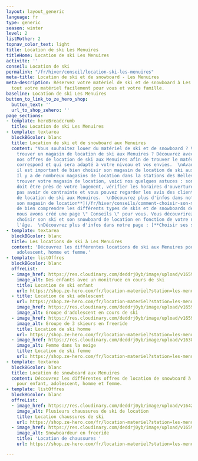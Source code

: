 ```yaml
---
layout: layout_generic
language: fr
type: generic
season: winter
level: 2
listMother: 2
topnav_color_text: light
title: Location de ski Les Menuires
titleHome: Location de ski Les Menuires
activite: ''
conseil: Location de ski
permalink: "/fr/hiver/conseil/location-ski-les-menuires"
meta-title: Location de ski et de snowboard - Les Menuires
meta-description: Réservez votre matériel de ski et de snowboard à Les Menuires. Louez
  tout votre matériel facilement pour vous et votre famille.
baseline: Location de ski Les Menuires
button_to_link_to_ze_hero_shop:
  button_text: ''
  url_to_shop_zehero: ''
page_sections:
- template: heroBreadcrumb
  title: Location de ski Les Menuires
- template: textarea
  blockBGcolor: blanc
  title: Location de ski et de snowboard aux Menuires
  content: "Vous souhaitez louer du matériel de ski et de snowboard ? Vous désirez
    trouver un magasin de location de ski aux Menuires ? Découvrez avec Ze Hero toutes
    nos offres de location de ski aux Menuires afin de trouver le matériel qui vous
    correspond et qui sera adapté à votre niveau et vos envies.  \nAvant tout chose,
    il est important de bien choisir son magasin de location de ski aux Menuires.
    Il y a de nombreux magasins de location dans la stations des Bellevilles. Pour
    trouver votre magasin de location, voici nos quelques astuces : son emplacement
    doit être près de votre logement, vérifier les horaires d'ouverture afin de ne
    pas avoir de contrainte et vous pouvez regarder les avis des clients sur ce magasin
    de location de ski aux Menuires.  \nDécouvrez plus d'infos dans notre page : [**Choisir
    son magasin de location**](/fr/hiver/conseils/comment-choisir-son-magasin-de-location-de-ski-et-snowboard)\n\nAfin
    de bien comprendre les différents types de skis et de snowboards de location,
    nous avons créé une page \" Conseils \" pour vous. Vous découvrirez comment bien
    choisir son ski et son snowboard de location en fonction de votre niveau et de
    l'âge.  \nDécouvrez plus d'infos dans notre page : [**Choisir ses skis de location**](/fr/hiver/conseils/choisir-ski-location)"
- template: textarea
  blockBGcolor: blanc
  title: Les locations de ski à Les Menuires
  content: 'Découvrez les différentes locations de ski aux Menuires pour : enfant,
    adolescent, homme et femme.'
- template: listOffres
  blockBGcolor: blanc
  offreList:
  - image_href: https://res.cloudinary.com/deddrj0yb/image/upload/v1659354930/website/winter/1528750.jpg
    image_alt: Des enfants avec un monitruce en cours de ski
    title: Location de ski enfant
    url: https://shop.ze-hero.com/fr/location-materiel?station=les-menuires&equipmentslug=%2Flocation-ski&rental_quality=0&oldslug=%2Flocation-ski&subslug=%2Flocation-ski-enfant&start-date=27%2F11%2F2022&number_rental_days=1
  - title: Location de ski adolescent
    url: https://shop.ze-hero.com/fr/location-materiel?station=les-menuires&equipmentslug=%2Flocation-ski&rental_quality=0&oldslug=%2Flocation-ski&subslug=%2Flocation-ski-ado&start-date=27%2F11%2F2022&number_rental_days=1
    image_href: https://res.cloudinary.com/deddrj0yb/image/upload/v1659357508/website/winter/278572408_23885291927782287_5643436219991857318_n.jpg
    image_alt: Groupe d'adolescent en cours de ski
  - image_href: https://res.cloudinary.com/deddrj0yb/image/upload/v1659357501/website/winter/267674773_9377021372369250_1873313155993111376_n.jpg
    image_alt: Groupe de 3 skieurs en freeride
    title: Location de ski homme
    url: https://shop.ze-hero.com/fr/location-materiel?station=les-menuires&equipmentslug=%2Flocation-ski&rental_quality=0&oldslug=%2Flocation-ski&subslug=%2Fman-skis-rental&start-date=27%2F11%2F2022&number_rental_days=1
  - image_href: https://res.cloudinary.com/deddrj0yb/image/upload/v1638883533/website/winter/Sourire-neige_jdsltw.jpg
    image_alt: Femme dans la neige
    title: Location de ski femme
    url: https://shop.ze-hero.com/fr/location-materiel?station=les-menuires&equipmentslug=%2Flocation-ski&rental_quality=0&oldslug=%2Flocation-ski&subslug=%2Fwoman-skis-rental&start-date=27%2F11%2F2022&number_rental_days=1
- template: textarea
  blockBGcolor: blanc
  title: Location de snowboard aux Menuires
  content: Découvrez les différentes offres de location de snowboard à Les Menuires
    pour enfant, adolescent, homme et femme.
- template: listOffres
  blockBGcolor: blanc
  offreList:
  - image_href: https://res.cloudinary.com/deddrj0yb/image/upload/v1642412358/website/Conseil%20/choisir-sa-chaussure-de-ski_tfivsu.jpg
    image_alt: Plusieurs chaussures de ski de location
    title: Location chaussures de ski
    url: https://shop.ze-hero.com/fr/location-materiel?station=les-menuires&equipmentslug=%2Flocation-chaussures&rental_quality=0&oldslug=%2Flocation-ski&subslug=%2Fwoman-skis-rental&start-date=27%2F11%2F2022&number_rental_days=1
  - image_href: https://res.cloudinary.com/deddrj0yb/image/upload/v1659001478/website/winter/VT_1207.jpg
    image_alt: Snowboardeur en freeride
    title: 'Location de chaussures '
    url: https://shop.ze-hero.com/fr/location-materiel?station=les-menuires&equipmentslug=%2Flocation-chaussures&rental_quality=0&oldslug=%2Flocation-chaussures&subslug=%2Flocation-boots-de-snowboard&start-date=27%2F11%2F2022&number_rental_days=1

---
```

